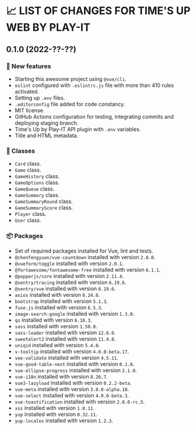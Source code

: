 # 📈 LIST OF CHANGES FOR TIME'S UP WEB BY PLAY-IT

## 0.1.0 (2022-??-??)

### 🚀 New features

* Starting this awesome project using `@vue/cli`.
* `eslint` configured with `.eslintrc.js` file with more than 410 rules activated.
* Setting up `.env` files.
* `.editorconfig` file added for code constancy.
* MIT license.
* GitHub Actions configuration for testing, integrating commits and deploying staging branch.
* Time's Up by Play-IT API plugin with `.env` variables.
* Title and HTML metadata.

### 🚗 Classes

* `Card` class.
* `Game` class.
* `GameHistory` class.
* `GameOptions` class.
* `GameQueue` class.
* `GameSummary` class.
* `GameSummaryRound` class.
* `GameSummaryScore` class.
* `Player` class.
* `User` class.

### 📦 Packages

* Set of required packages installed for Vue, lint and tests.
* `@chenfengyuan/vue-countdown` installed with version `2.0.0`.
* `@vueform/toggle` installed with version `2.0.1`.
* `@fortawesome/fontawesome-free` installed with version `6.1.1`.
* `@popperjs/core` installed with version `2.11.4`.
* `@sentry/tracing` installed with version `6.19.6`.
* `@sentry/vue` installed with version `6.19.6`.
* `axios` installed with version `0.24.0`.
* `bootstrap` installed with version `5.1.3`.
* `fuse.js` installed with version `6.5.3`.
* `image-search-google` installed with version `1.3.0`.
* `qs` installed with version `6.10.3`.
* `sass` installed with version `1.50.0`.
* `sass-loader` installed with version `12.6.0`.
* `sweetalert2` installed with version `11.4.8`.
* `uniqid` installed with version `5.4.0`.
* `v-tooltip` installed with version `4.0.0-beta.17`.
* `vee-validate` installed with version `4.5.11`.
* `vue-good-table-next` installed with version `0.1.0`.
* `vue-ellipse-progress` installed with version `2.1.0`.
* `vue-i18n` installed with version `8.26.7`.
* `vue3-lazyload` installed with version `0.2.2-beta`.
* `vue-meta` installed with version `3.0.0-alpha.10`.
* `vue-select` installed with version `4.0.0-beta.3`.
* `vue-toastification` installed with version `2.0.0-rc.5`.
* `xss` installed with version `1.0.11`.
* `yup` installed with version `0.32.11`.
* `yup-locales` installed with version `1.2.3`.